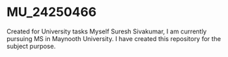 # MU_24250466
Created for University tasks
Myself Suresh Sivakumar, I am currently pursuing MS in Maynooth University. I have created this repository for the subject purpose.
